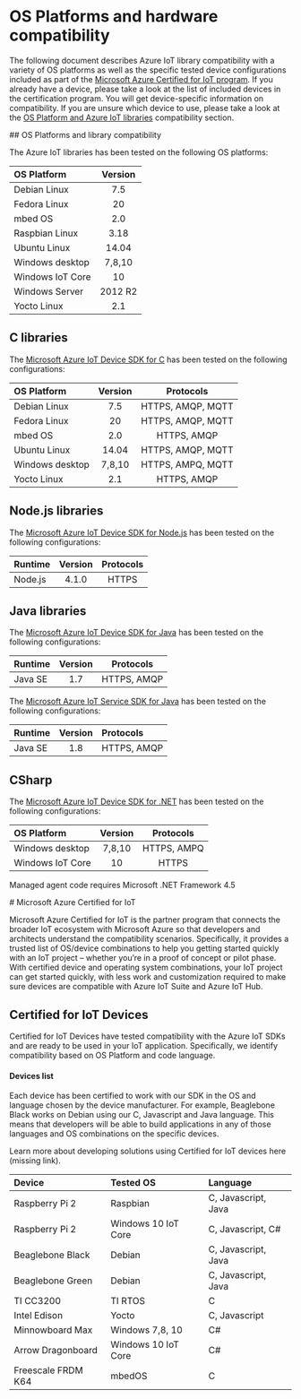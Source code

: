 # OS Platforms and hardware compatibility

The following document describes Azure IoT library compatibility with a variety of OS platforms as well as the specific tested device configurations included as part of the [Microsoft Azure Certified for IoT program](Azure_Certified). If you already have a device, please take a look at the list of included devices in the certification program. You will get device-specific information on compatibility. If you are unsure which device to use, please take a look at the [OS Platform and Azure IoT libraries](OS_platforms) compatibility section.

<a name="OS_Platforms"/>
## OS Platforms and library compatibility

The Azure IoT libraries has been tested on the following OS platforms:


|OS Platform  |   Version|
|:---------------|:------------:|
|Debian Linux| 7.5|
|Fedora Linux|20|
|mbed OS| 2.0 |
|Raspbian Linux| 3.18 |
|Ubuntu Linux| 14.04 |
|Windows desktop| 7,8,10 |
|Windows IoT Core| 10 |
|Windows Server| 2012 R2|
|Yocto Linux|2.1 |



## C libraries

The [Microsoft Azure IoT Device SDK for C](c/device/readme.md) has been tested on the following configurations:

|OS Platform| Version|Protocols|
|:---------|:----------:|:----------:|
|Debian Linux| 7.5 | HTTPS, AMQP, MQTT |
|Fedora Linux| 20 | HTTPS, AMQP, MQTT |
|mbed OS| 2.0 | HTTPS, AMQP |
|Ubuntu Linux| 14.04 | HTTPS, AMQP, MQTT |
|Windows desktop| 7,8,10 | HTTPS, AMPQ, MQTT |
|Yocto Linux|2.1  | HTTPS, AMQP|



## Node.js libraries
The [Microsoft Azure IoT Device SDK for Node.js](node/device/readme.md) has been tested on the following configurations:


|Runtime| Version|Protocols|
|:---------|:----------:|:----:|
|Node.js| 4.1.0 | HTTPS|



## Java libraries
The [Microsoft Azure IoT Device SDK for Java](java/service/readme.md) has been tested on the following configurations:

|Runtime| Version|Protocols|
|:---------|:----------:|----|
|Java SE| 1.7 | HTTPS, AMQP |

The [Microsoft Azure IoT Service SDK for Java](java/service/readme.md) has been tested on the following configurations:

|Runtime| Version|Protocols|
|:---------|:----------:|:-----|
|Java SE| 1.8 | HTTPS, AMQP |


## CSharp
The [Microsoft Azure IoT Device SDK for .NET](csharp/readme.md) has been tested on the following configurations:

|OS Platform| Version|Protocols|
|:---------|:----------:|:----------:|
|Windows desktop| 7,8,10 | HTTPS, AMPQ|
|Windows IoT Core|10 | HTTPS|

Managed agent code requires Microsoft .NET Framework 4.5


<a name="Azure_Certified"/>
# Microsoft Azure Certified for IoT


Microsoft Azure Certified for IoT is the partner program that connects the broader IoT ecosystem  with Microsoft Azure so that developers and architects understand the compatibility scenarios. Specifically, it provides a trusted list of OS/device combinations to help you getting started quickly with an IoT project – whether you’re in a proof of concept or pilot phase. With certified device and operating system combinations, your IoT project can get started quickly, with less work and customization required to make sure devices are compatible with  Azure IoT Suite and Azure IoT Hub.

## Certified for IoT Devices

Certified for IoT Devices have tested compatibility with the Azure IoT SDKs and are ready to be used in your IoT application. Specifically, we identify compatibility based on OS Platform and code language.

#### Devices list
 Each device has been certified to work with our SDK in the OS and language chosen by the device manufacturer. For example, Beaglebone Black works on Debian using our C, Javascript and Java language. This means that developers will be able to build applications in any of those languages and OS combinations on the specific devices.

 Learn more about developing solutions using Certified for IoT devices here (missing link).

|Device| Tested OS |Language|
|:---------|:----------|:----------|
|Raspberry Pi 2| Raspbian | C, Javascript, Java |
|Raspberry Pi 2| Windows 10 IoT Core|  C, Javascript, C#|
|Beaglebone Black| Debian |C, Javascript, Java|
|Beaglebone Green|Debian |C, Javascript, Java|
|TI CC3200 | TI RTOS |C|
|Intel Edison |Yocto |C, Javascript|
|Minnowboard Max |Windows 7,8, 10 |C#|
|Arrow Dragonboard |Windows 10 IoT Core | C#|
|Freescale FRDM K64 |mbedOS | C|

